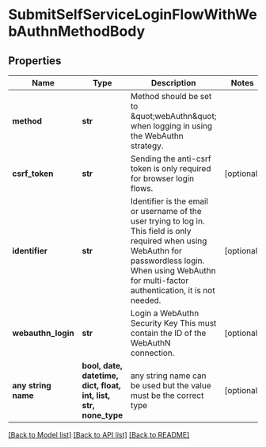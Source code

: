 # SubmitSelfServiceLoginFlowWithWebAuthnMethodBody


## Properties
Name | Type | Description | Notes
------------ | ------------- | ------------- | -------------
**method** | **str** | Method should be set to \&quot;webAuthn\&quot; when logging in using the WebAuthn strategy. | 
**csrf_token** | **str** | Sending the anti-csrf token is only required for browser login flows. | [optional] 
**identifier** | **str** | Identifier is the email or username of the user trying to log in. This field is only required when using WebAuthn for passwordless login. When using WebAuthn for multi-factor authentication, it is not needed. | [optional] 
**webauthn_login** | **str** | Login a WebAuthn Security Key  This must contain the ID of the WebAuthN connection. | [optional] 
**any string name** | **bool, date, datetime, dict, float, int, list, str, none_type** | any string name can be used but the value must be the correct type | [optional]

[[Back to Model list]](../README.md#documentation-for-models) [[Back to API list]](../README.md#documentation-for-api-endpoints) [[Back to README]](../README.md)


